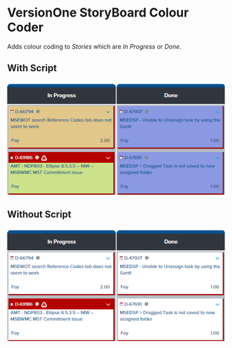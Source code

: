 # VersionOne StoryBoard Colour Coder

Adds colour coding to *Stories* which are *In Progress* or *Done*.

## With Script
![With Script](/imgs/with.png)
## Without Script
![Without Script](/imgs/without.png)
